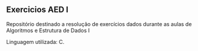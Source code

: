 ## Exercicios AED I

Repositório destinado a resolução de exercícios dados durante as aulas de Algoritmos e Estrutura de Dados I 


Linguagem utilizada: C.
